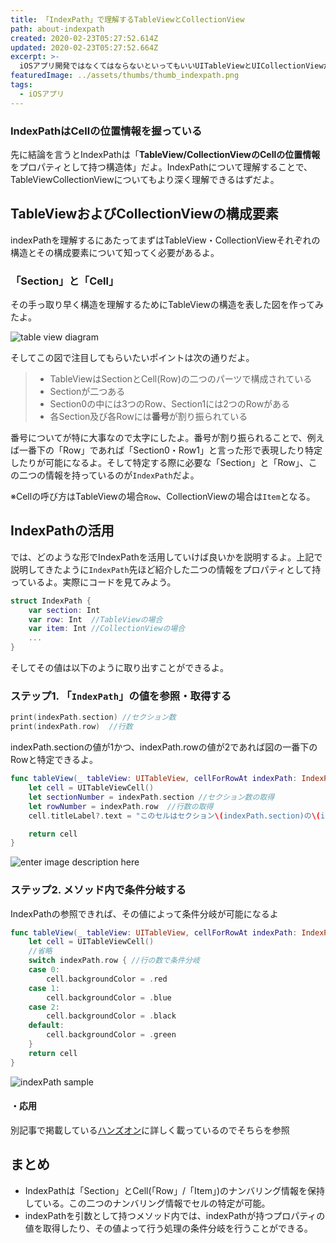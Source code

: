 ```yaml
---
title: 「IndexPath」で理解するTableViewとCollectionView
path: about-indexpath
created: 2020-02-23T05:27:52.614Z
updated: 2020-02-23T05:27:52.664Z
excerpt: >-
  iOSアプリ開発ではなくてはならないといってもいいUITableViewとUICollectionViewだけど、これらを理解する上で重要な概念が`IndexPath`だよ。初見では「IndexPathってなんだよ！！」って思った人も多いのではないかな？？  
featuredImage: ../assets/thumbs/thumb_indexpath.png
tags:
  - iOSアプリ
---
```

### IndexPathはCellの位置情報を握っている
先に結論を言うとIndexPathは「**TableView/CollectionViewのCellの位置情報**をプロパティとして持つ構造体」だよ。IndexPathについて理解することで、TableViewCollectionViewについてもより深く理解できるはずだよ。

## TableViewおよびCollectionViewの構成要素
indexPathを理解するにあたってまずはTableView・CollectionViewそれぞれの構造とその構成要素について知ってく必要があるよ。


### 「Section」と「Cell」
その手っ取り早く構造を理解するためにTableViewの構造を表した図を作ってみたよ。

![table view diagram](https://i.gyazo.com/2b1723eab013c8eab71ccebbc4a19d34.png)

そしてこの図で注目してもらいたいポイントは次の通りだよ。

> - TableViewはSectionとCell(Row)の二つのパーツで構成されている
> - Sectionが二つある
> - Section0の中には3つのRow、Section1には2つのRowがある
> - 各Section及び各Rowには**番号**が割り振られている

番号についてが特に大事なので太字にしたよ。番号が割り振られることで、例えば一番下の「Row」であれば「Section0・Row1」と言った形で表現したり特定したりが可能になるよ。そして特定する際に必要な「Section」と「Row」、この二つの情報を持っているのが`IndexPath`だよ。

※Cellの呼び方はTableViewの場合`Row`、CollectionViewの場合は`Item`となる。

##  IndexPathの活用
では、どのような形でIndexPathを活用していけば良いかを説明するよ。上記で説明してきたように`IndexPath`先ほど紹介した二つの情報をプロパティとして持っているよ。実際にコードを見てみよう。
``` swift
struct IndexPath {
	var section: Int
	var row: Int  //TableViewの場合
	var item: Int //CollectionViewの場合	
	...
}
```
そしてその値は以下のように取り出すことができるよ。

### ステップ1. 「`IndexPath`」の値を参照・取得する
```swift
print(indexPath.section) //セクション数
print(indexPath.row)  //行数
```
indexPath.sectionの値が1かつ、indexPath.rowの値が2であれば図の一番下のRowと特定できるよ。

``` swift
func tableView(_ tableView: UITableView, cellForRowAt indexPath: IndexPath) -> UITableViewCell {
    let cell = UITableViewCell()
    let sectionNumber = indexPath.section //セクション数の取得
    let rowNumber = indexPath.row  //行数の取得
    cell.titleLabel?.text = "このセルはセクション\(indexPath.section)の\(indexPath.row)行目です"

    return cell
}
```
![enter image description here](https://i.gyazo.com/4345c7528ac18fa48e3226337e1da08c.png)

### ステップ2. メソッド内で条件分岐する
 IndexPathの参照できれば、その値によって条件分岐が可能になるよ

``` swift
func tableView(_ tableView: UITableView, cellForRowAt indexPath: IndexPath) -> UITableViewCell {
    let cell = UITableViewCell()
    //省略
    switch indexPath.row { //行の数で条件分岐
    case 0:
        cell.backgroundColor = .red
    case 1:
        cell.backgroundColor = .blue
    case 2:
        cell.backgroundColor = .black
    default:
        cell.backgroundColor = .green
    }
    return cell
}
```
![indexPath sample](https://i.gyazo.com/3ff9463b5c1c3e9d4792c465dc3ba8dc.png)

#### ・応用
別記事で掲載している[ハンズオン](#)に詳しく載っているのでそちらを参照

## まとめ
- IndexPathは「Section」とCell(「Row」/「Item」)のナンバリング情報を保持している。この二つのナンバリング情報でセルの特定が可能。
- indexPathを引数として持つメソッド内では、indexPathが持つプロパティの値を取得したり、その値よって行う処理の条件分岐を行うことができる。
